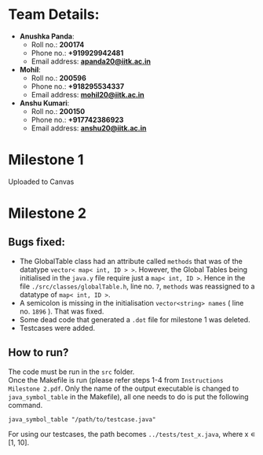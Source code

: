 # Team Details:
- **Anushka Panda**: 
    - Roll no.: **200174**
    - Phone no.: **+919929942481**
    - Email address: **apanda20@iitk.ac.in**
- **Mohil**: 
    - Roll no.: **200596**
    - Phone no.: **+918295534337**
    - Email address: **mohil20@iitk.ac.in**
- **Anshu Kumari**: 
    - Roll no.: **200150**
    - Phone no.: **+917742386923**
    - Email address: **anshu20@iitk.ac.in**

# Milestone 1
Uploaded to Canvas
# Milestone 2
## Bugs fixed:
- The GlobalTable class had an attribute called ```methods``` that was of the datatype ```vector< map< int, ID > >```. However, the Global Tables being initialised in the ```java.y``` file require just a ```map< int, ID >```. Hence in the file ```./src/classes/globalTable.h```,  line no. ```7```, ```methods``` was reassigned to a datatype of ```map< int, ID >```.
- A semicolon is missing in the initialisation ```vector<string> names``` ( line no. ```1896``` ). That was fixed.
- Some dead code that generated a ```.dot``` file for milestone 1 was deleted.
- Testcases were added.

## How to run?
The code must be run in the ```src``` folder. \
Once the Makefile is run (please refer steps 1-4 from ```Instructions Milestone 2.pdf```. Only the name of the output executable is changed to ```java_symbol_table``` in the Makefile), all one needs to do is put the following command. 
```
java_symbol_table "/path/to/testcase.java"
```
For using our testcases, the path becomes `../tests/test_x.java`, where x ∊ [1, 10].

